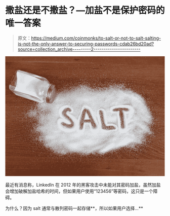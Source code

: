 # 撒盐还是不撒盐？—加盐不是保护密码的唯一答案

> 原文：<https://medium.com/coinmonks/to-salt-or-not-to-salt-salting-is-not-the-only-answer-to-securing-passwords-cdab26bd20ad?source=collection_archive---------2----------------------->

![](img/5d9060f5f818314ab9ad1bf863dedb8e.png)

最近有消息称，LinkedIn 在 2012 年的黑客攻击中未能对其密码加盐，虽然加盐会增加破解加盐哈希的时间，但如果用户使用“123456”等密码，这只是一个障碍。

为什么？因为 salt 通常与散列密码一起存储**，所以如果用户选择…**
